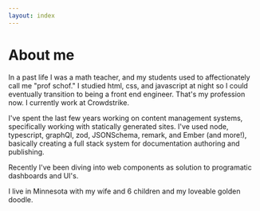 ```yaml
---
layout: index
---
```


<main class="constrain">
<h1>About me</h1>

In a past life I was a math teacher, and my students used to affectionately call me "prof schof." I studied html, css, and javascript at night so I could eventually transition to being a front end engineer.  That's my profession now. I currently work at Crowdstrike.

I've spent the last few years working on content management systems, specifically working with statically generated sites.  I've used node, typescript, graphQl, zod, JSONSchema, remark, and Ember (and more!), basically creating a full stack system for documentation authoring and publishing.

Recently I've been diving into web components as solution to programatic dashboards and UI's.

I live in Minnesota with my wife and 6 children and my loveable golden doodle.
</main>
